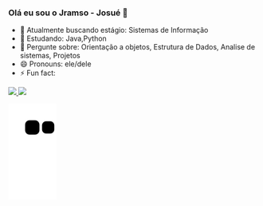 ### Olá eu sou o Jramso - Josué 👋


- 🔭 Atualmente buscando estágio: Sistemas de Informação
- 🌱 Estudando: Java,Python
- 💬 Pergunte sobre: Orientação a objetos, Estrutura de Dados, Analise de sistemas, Projetos
- 😄 Pronouns: ele/dele
- ⚡ Fun fact:

<div>
  <a href="">
  <img height="42%" src="https://github-readme-stats.vercel.app/api?username=jramso&show_icons=true&theme=radical&include_all_commits=true&count_private=true"/>
  <img height="50%" src="https://github-readme-stats.vercel.app/api/top-langs/?username=jramso&layout=compact&langs_count=16&theme=tokyonight"/>
</div>
  
 ![snake gif](https://github.com/jramso/jramso/blob/output/github-contribution-grid-snake.svg)
